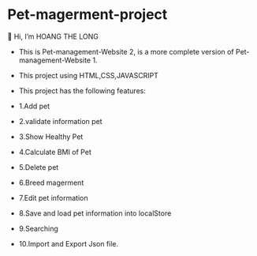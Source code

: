 # Pet-magerment-project

👋 Hi, I’m HOANG THE LONG

- This is Pet-management-Website 2, is a more complete version of Pet-management-Website 1.
- This project using HTML,CSS,JAVASCRIPT
- This project has the following features:

- 1.Add pet
- 2.validate information pet
- 3.Show Healthy Pet
- 4.Calculate BMI of Pet
- 5.Delete pet
- 6.Breed magerment
- 7.Edit pet information
- 8.Save and load pet information into localStore
- 9.Searching
- 10.Import and Export Json file.
